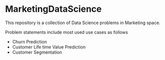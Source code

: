 # MarketingDataScience
This repository is a collection of Data Science problems in Marketing space.


Problem statements include most used use cases as follows

- Churn Prediction
- Customer Life time Value Prediction
- Customer Segmentation
